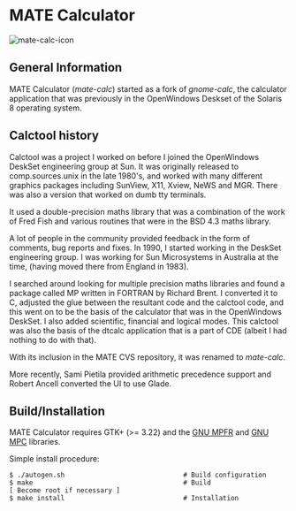 # MATE Calculator

![mate-calc-icon](mate-calc.png)

## General Information

MATE Calculator (*mate-calc*) started as a fork of *gnome-calc*, the calculator application
that was previously in the OpenWindows Deskset of the Solaris 8
operating system.

## Calctool history

Calctool was a project I worked on before I joined the OpenWindows
DeskSet engineering group at Sun. It was originally released to
comp.sources.unix in the late 1980's, and worked with many different
graphics packages including SunView, X11, Xview, NeWS and MGR. There
was also a version that worked on dumb tty terminals.

It used a double-precision maths library that was a combination of the
work of Fred Fish and various routines that were in the BSD 4.3 maths
library.

A lot of people in the community provided feedback in the form of
comments, bug reports and fixes. In 1990, I started working in the
DeskSet engineering group. I was working for Sun Microsystems in
Australia at the time, (having moved there from England in 1983).

I searched around looking for multiple precision maths libraries and
found a package called MP written in FORTRAN by Richard Brent. I
converted it to C, adjusted the glue between the resultant code and the
calctool code, and this went on to be the basis of the calculator that
was in the OpenWindows DeskSet. I also added scientific, financial and
logical modes. This calctool was also the basis of the dtcalc
application that is a part of CDE (albeit I had nothing to do with
that).

With its inclusion in the MATE CVS repository, it was renamed to
*mate-calc*.

More recently, Sami Pietila provided arithmetic precedence support and
Robert Ancell converted the UI to use Glade.

## Build/Installation

MATE Calculator requires GTK+ (>= 3.22) and the [GNU MPFR](https://www.mpfr.org/) and [GNU MPC](http://www.multiprecision.org/mpc) libraries.

Simple install procedure:

```
$ ./autogen.sh                              # Build configuration
$ make                                      # Build
[ Become root if necessary ]
$ make install                              # Installation
```
